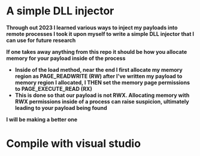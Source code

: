 #  A simple DLL injector

**Through out 2023 I learned various ways to inject my payloads into remote processes I took it upon myself to write a simple DLL injector that I can use for future research**

**If one takes away anything from this repo it should be how you allocate memory for your payload inside of the process**

- **Inside of the load method, near the end I first allocate my memory region as PAGE_READWRITE (RW) after I've written my payload to memory region I allocated, I THEN set the memory page permissions to PAGE_EXECUTE_READ (RX)**
- **This is done so that our payload is not RWX. Allocating memory with RWX permissions inside of a process can raise suspicion, ultimately leading to your payload being found**

 **I will be making a better one**

# Compile with visual studio
